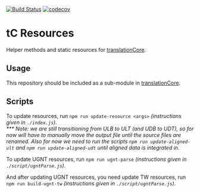 [![Build Status](https://travis-ci.org/translationCoreApps/tC_Resources.svg?branch=master)](https://travis-ci.org/translationCoreApps/tC_Resources)
[![codecov](https://codecov.io/gh/translationCoreApps/tC_Resources/branch/master/graph/badge.svg)](https://codecov.io/gh/translationCoreApps/tC_Resources)

# tC Resources

Helper methods and static resources for [translationCore].

## Usage

This repository should be included as a sub-module in [translationCore].

## Scripts

To update resources, run `npm run update-resource <args>` _(instructions given in `./index.js`)_.  
_*** Note: we are still transitioning from ULB to ULT (and UDB to UDT), so for now will have to manually move the output file until the source files are renamed.  Also for now we need
 to run the scripts `npm run update-aligned-ult` and `npm run update-aligned-udt` until aligned data is integrated in._

To update UGNT resources, run `npm run ugnt-parse` _(instructions given in `./script/ugntParse.js`)_.

And after updating UGNT resources, you need update TW resources, run `npm run build-ugnt-tw` _(instructions given in `./script/ugntParse.js`)_.


[translationCore]:https://github.com/unfoldingWord-dev/translationCore

